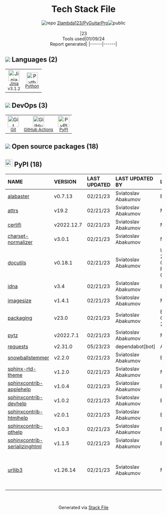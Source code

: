 <!--
&lt;--- Readme.md Snippet without images Start ---&gt;
## Tech Stack
2lambda123/PyGuitarPro is built on the following main stack:

- [Python](https://www.python.org) – Languages
- [Jinja](https://palletsprojects.com/p/jinja/) – Templating Languages & Extensions
- [GitHub Actions](https://github.com/features/actions) – Continuous Integration

Full tech stack [here](/techstack.md)

&lt;--- Readme.md Snippet without images End ---&gt;

&lt;--- Readme.md Snippet with images Start ---&gt;
## Tech Stack
2lambda123/PyGuitarPro is built on the following main stack:

- <img width='25' height='25' src='https://img.stackshare.io/service/993/pUBY5pVj.png' alt='Python'/> [Python](https://www.python.org) – Languages
- <img width='25' height='25' src='https://img.stackshare.io/service/2303/New_Project__20_.png' alt='Jinja'/> [Jinja](https://palletsprojects.com/p/jinja/) – Templating Languages & Extensions
- <img width='25' height='25' src='https://img.stackshare.io/service/11563/actions.png' alt='GitHub Actions'/> [GitHub Actions](https://github.com/features/actions) – Continuous Integration

Full tech stack [here](/techstack.md)

&lt;--- Readme.md Snippet with images End ---&gt;
-->
<div align="center">

# Tech Stack File
![](https://img.stackshare.io/repo.svg "repo") [2lambda123/PyGuitarPro](https://github.com/2lambda123/PyGuitarPro)![](https://img.stackshare.io/public_badge.svg "public")
<br/><br/>
|23<br/>Tools used|01/09/24 <br/>Report generated|
|------|------|
</div>

## <img src='https://img.stackshare.io/languages.svg'/> Languages (2)
<table><tr>
  <td align='center'>
  <img width='36' height='36' src='https://img.stackshare.io/service/2303/New_Project__20_.png' alt='Jinja'>
  <br>
  <sub><a href="https://palletsprojects.com/p/jinja/">Jinja</a></sub>
  <br>
  <sub>v3.1.2</sub>
</td>

<td align='center'>
  <img width='36' height='36' src='https://img.stackshare.io/service/993/pUBY5pVj.png' alt='Python'>
  <br>
  <sub><a href="https://www.python.org">Python</a></sub>
  <br>
  <sub></sub>
</td>

</tr>
</table>

## <img src='https://img.stackshare.io/devops.svg'/> DevOps (3)
<table><tr>
  <td align='center'>
  <img width='36' height='36' src='https://img.stackshare.io/service/1046/git.png' alt='Git'>
  <br>
  <sub><a href="http://git-scm.com/">Git</a></sub>
  <br>
  <sub></sub>
</td>

<td align='center'>
  <img width='36' height='36' src='https://img.stackshare.io/service/11563/actions.png' alt='GitHub Actions'>
  <br>
  <sub><a href="https://github.com/features/actions">GitHub Actions</a></sub>
  <br>
  <sub></sub>
</td>

<td align='center'>
  <img width='36' height='36' src='https://img.stackshare.io/service/12572/-RIWgodF_400x400.jpg' alt='PyPI'>
  <br>
  <sub><a href="https://pypi.org/">PyPI</a></sub>
  <br>
  <sub></sub>
</td>

</tr>
</table>


## <img src='https://img.stackshare.io/group.svg' /> Open source packages (18)</h2>

## <img width='24' height='24' src='https://img.stackshare.io/service/12572/-RIWgodF_400x400.jpg'/> PyPI (18)

|NAME|VERSION|LAST UPDATED|LAST UPDATED BY|LICENSE|VULNERABILITIES|
|:------|:------|:------|:------|:------|:------|
|[alabaster](https://pypi.org/project/alabaster)|v0.7.13|02/21/23|Sviatoslav Abakumov |BSD-3-Clause|N/A|
|[attrs](https://pypi.org/project/attrs)|v19.2|02/21/23|Sviatoslav Abakumov |MIT|N/A|
|[certifi](https://pypi.org/project/certifi)|v2022.12.7|02/21/23|Sviatoslav Abakumov |MPL-2.0|[CVE-2023-37920](https://github.com/advisories/GHSA-xqr8-7jwr-rhp7) (High)|
|[charset-normalizer](https://pypi.org/project/charset-normalizer)|v3.0.1|02/21/23|Sviatoslav Abakumov |N/A|N/A|
|[docutils](https://pypi.org/project/docutils)|v0.18.1|02/21/23|Sviatoslav Abakumov |Unlicense,Python-2.0,BSD-2-Clause,CNRI-Python-GPL-Compatible|N/A|
|[idna](https://pypi.org/project/idna)|v3.4|02/21/23|Sviatoslav Abakumov |BSD-3-Clause|N/A|
|[imagesize](https://pypi.org/project/imagesize)|v1.4.1|02/21/23|Sviatoslav Abakumov |MIT|N/A|
|[packaging](https://pypi.org/project/packaging)|v23.0|02/21/23|Sviatoslav Abakumov |BSD-3-Clause,Apache-2.0|N/A|
|[pytz](https://pypi.org/project/pytz)|v2022.7.1|02/21/23|Sviatoslav Abakumov |MIT|N/A|
|[requests](https://pypi.org/project/requests)|v2.31.0|05/23/23|dependabot[bot] |Apache-2.0|N/A|
|[snowballstemmer](https://pypi.org/project/snowballstemmer)|v2.2.0|02/21/23|Sviatoslav Abakumov |BSD-3-Clause|N/A|
|[sphinx-rtd-theme](https://pypi.org/project/sphinx-rtd-theme)|v1.2.0|02/21/23|Sviatoslav Abakumov |MIT|N/A|
|[sphinxcontrib-applehelp](https://pypi.org/project/sphinxcontrib-applehelp)|v1.0.4|02/21/23|Sviatoslav Abakumov |BSD-2-Clause|N/A|
|[sphinxcontrib-devhelp](https://pypi.org/project/sphinxcontrib-devhelp)|v1.0.2|02/21/23|Sviatoslav Abakumov |BSD-2-Clause|N/A|
|[sphinxcontrib-htmlhelp](https://pypi.org/project/sphinxcontrib-htmlhelp)|v2.0.1|02/21/23|Sviatoslav Abakumov |BSD-2-Clause|N/A|
|[sphinxcontrib-qthelp](https://pypi.org/project/sphinxcontrib-qthelp)|v1.0.3|02/21/23|Sviatoslav Abakumov |BSD-2-Clause|N/A|
|[sphinxcontrib-serializinghtml](https://pypi.org/project/sphinxcontrib-serializinghtml)|v1.1.5|02/21/23|Sviatoslav Abakumov |BSD-2-Clause|N/A|
|[urllib3](https://pypi.org/project/urllib3)|v1.26.14|02/21/23|Sviatoslav Abakumov |MIT|[CVE-2023-45803](https://github.com/advisories/GHSA-g4mx-q9vg-27p4) (Moderate)<br/>[CVE-2023-43804](https://github.com/advisories/GHSA-v845-jxx5-vc9f) (Moderate)|

<br/>
<div align='center'>

Generated via [Stack File](https://github.com/marketplace/stack-file)
